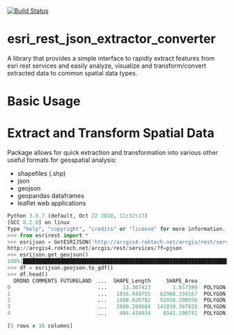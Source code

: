 [![Build Status](https://travis-ci.org/samroon2/esri_rest_json_extractor_converter.svg?branch=master)](https://travis-ci.org/samroon2/esri_rest_json_extractor_converter)

# esri_rest_json_extractor_converter
A library that provides a simple interface to rapidly extract features from esri rest services and easily analyze, visualize and transform/convert extracted data to common spatial data types.

# Basic Usage

# Extract and Transform Spatial Data
Package allows for quick extraction and transformation into various other useful formats for geospatial analysis:
- shapefiles (.shp)
- json
- geojson
- geopandas dataframes
- leaflet web applications

```python
Python 3.6.7 (default, Oct 22 2018, 11:32:17)
[GCC 8.2.0] on linux
Type "help", "copyright", "credits" or "license" for more information.
>>> from esrirest import *
>>> esrijson = GetESRIJSON('http://arcgis4.roktech.net/arcgis/rest/services/DaytonaBeach/TRAKiT/MapServer/10/query')
http://arcgis4.roktech.net/arcgis/rest/services/?f=pjson
>>> esrijson.get_geojson()
100%|█████████████████████████████████████████████████████████████████████████████████████| 1/1 [00:01<00:00,  1.25s/it]
>>> df = esrijson.geojson.to_gdf()
>>> df.head()
  ORDNO COMMENTS FUTURELAND  ...  SHAPE_Length     SHAPE_Area                                           geometry
0                            ...     13.307423       1.857599  POLYGON ((-81.12917483670083 29.24560927860283...
1                            ...   1016.949755   62908.334167  POLYGON ((-81.07251013086136 29.20950544605223...
2                            ...   1488.026782   92858.290556  POLYGON ((-81.05419476950398 29.22426044349914...
3                            ...   2000.288684  141830.367828  POLYGON ((-81.04787515561615 29.22411983773626...
4                            ...    404.434934    8541.190741  POLYGON ((-81.0360225313309 29.22630174617694,...

[5 rows x 16 columns]
```